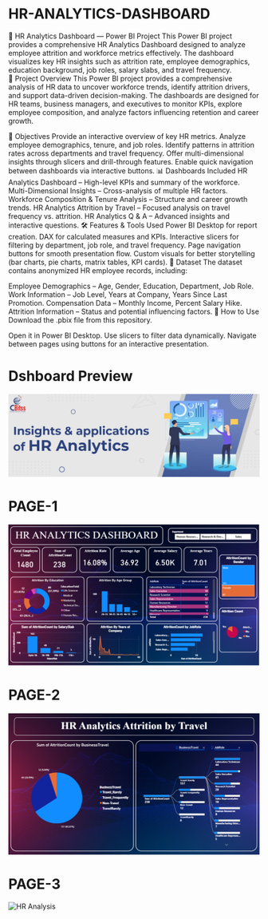 # HR-ANALYTICS-DASHBOARD
🧩 HR Analytics Dashboard — Power BI Project  This Power BI project provides a comprehensive HR Analytics Dashboard designed to analyze employee attrition and workforce metrics effectively. The dashboard visualizes key HR insights such as attrition rate, employee demographics, education background, job roles, salary slabs, and travel frequency.  
📌 Project Overview
This Power BI project provides a comprehensive analysis of HR data to uncover workforce trends, identify attrition drivers, and support data-driven decision-making.
The dashboards are designed for HR teams, business managers, and executives to monitor KPIs, explore employee composition, and analyze factors influencing retention and career growth.

🎯 Objectives
Provide an interactive overview of key HR metrics.
Analyze employee demographics, tenure, and job roles.
Identify patterns in attrition rates across departments and travel frequency.
Offer multi-dimensional insights through slicers and drill-through features.
Enable quick navigation between dashboards via interactive buttons.
📊 Dashboards Included
HR Analytics Dashboard – High-level KPIs and summary of the workforce.
Multi-Dimensional Insights – Cross-analysis of multiple HR factors.
Workforce Composition & Tenure Analysis – Structure and career growth trends.
HR Analytics Attrition by Travel – Focused analysis on travel frequency vs. attrition.
HR Analytics Q & A – Advanced insights and interactive questions.
🛠 Features & Tools Used
Power BI Desktop for report creation.
DAX for calculated measures and KPIs.
Interactive slicers for filtering by department, job role, and travel frequency.
Page navigation buttons for smooth presentation flow.
Custom visuals for better storytelling (bar charts, pie charts, matrix tables, KPI cards).
📂 Dataset
The dataset contains anonymized HR employee records, including:

Employee Demographics – Age, Gender, Education, Department, Job Role.
Work Information – Job Level, Years at Company, Years Since Last Promotion.
Compensation Data – Monthly Income, Percent Salary Hike.
Attrition Information – Status and potential influencing factors.
🚀 How to Use
Download the .pbix file from this repository.

Open it in Power BI Desktop.
Use slicers to filter data dynamically.
Navigate between pages using buttons for an interactive presentation.

# Dshboard Preview
![HR Analysis](https://github.com/Shushant-Kharate/PowerBi_Hr_Analytics/blob/main/HR%20Analytics%20image.webp)

# PAGE-1
![HR Analysis](https://github.com/AgasthiDoshi/HR-ANALYTICS-DASHBOARD/blob/main/Screenshot%202025-10-15%20234214.png)

# PAGE-2
![HR Analysis](https://github.com/AgasthiDoshi/HR-ANALYTICS-DASHBOARD/blob/main/Screenshot%202025-10-15%20234232.png)

# PAGE-3
![HR Analysis]()
